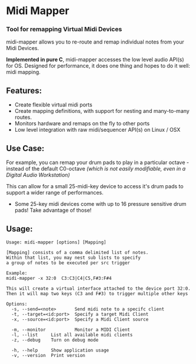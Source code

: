 # Midi Mapper

### Tool for remapping Virtual Midi Devices
midi-mapper allows you to re-route and remap individual notes from your Midi Devices.

**Implemented in pure C**, midi-mapper accesses the low level audio API(s) for OS.
Designed for performance, it does one thing and hopes to do it well: midi mapping.

## Features:
- Create flexible virtual midi ports
- Create mapping definitions, with support for nesting and many-to-many routes.
- Monitors hardware and remaps on the fly to other ports
- Low level integration with raw midi/sequencer API(s) on Linux / OSX

## Use Case:

For example, you can remap your drum pads to play in a particular octave - instead of the default C0-octave _(which is not easily modifiable, even in a Digital Audio Workstation)_

This can allow for a small 25-midi-key device to access it's drum pads to support a wider range of performances.
- Some 25-key midi devices come with up to 16 pressure sensitive drum pads! Take advantage of those!


## Usage:

```
Usage: midi-mapper [options] [Mapping]

[Mapping] consists of a comma delimited list of notes.
Within that list, you may nest sub lists to specify
a group of notes to be executed per src trigger

Example:
midi-mapper -x 32:0  C3:C3|C4|C5,F#3:F#4

This will create a virtual interface attached to the device port 32:0.
Then it will map two keys (C3 and F#3) to trigger multiple other keys

Options:
  -s, --send=<note>       Send midi note to a specifc client
  -t, --target=<id:port>  Specify a target Midi Client
  -x, --source=<id:port>  Specify a Midi Client source

  -m, --monitor           Monitor a MIDI Client
  -l, --list     List all available midi clients
  -z, --debug    Turn on debug mode

  -h, --help     Show application usage
  -v, --version  Print version


```
